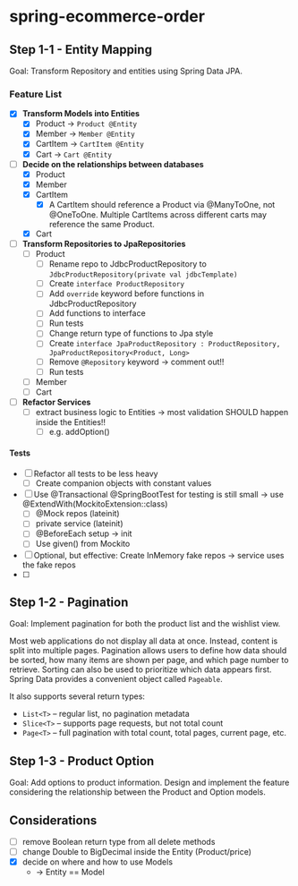 # spring-ecommerce-order

## Step 1-1 - Entity Mapping
Goal: Transform Repository and entities using Spring Data JPA.

### Feature List

- [x] **Transform Models into Entities**
  - [x] Product -> `Product @Entity`
  - [x] Member -> `Member @Entity`
  - [x] CartItem -> `CartItem @Entity`
  - [x] Cart -> `Cart @Entity`
- [ ] **Decide on the relationships between databases**
  - [x] Product
  - [x] Member
  - [x] CartItem
    - [x] A CartItem should reference a Product via @ManyToOne, not @OneToOne. Multiple CartItems across different carts may reference the same Product.
  - [x] Cart
- [ ] **Transform Repositories to JpaRepositories**
  - [ ] Product
    - [ ] Rename repo to JdbcProductRepository to `JdbcProductRepository(private val jdbcTemplate)`
    - [ ] Create `interface ProductRepository`
    - [ ] Add `override` keyword before functions in JdbcProductRepository
    - [ ] Add functions to interface
    - [ ] Run tests
    - [ ] Change return type of functions to Jpa style
    - [ ] Create `interface JpaProductRepository : ProductRepository, JpaProductRepository<Product, Long>`
    - [ ] Remove `@Repository` keyword -> comment out!!
    - [ ] Run tests
  - [ ] Member
  - [ ] Cart

- [ ] **Refactor Services**
  - [ ] extract business logic to Entities -> most validation SHOULD happen inside the Entities!!
    - [ ] e.g. addOption()

#### Tests
- [ ] Refactor all tests to be less heavy
  - [ ] Create companion objects with constant values
- [ ] Use @Transactional @SpringBootTest  for testing  is still small -> use @ExtendWith(MockitoExtension::class)
  - [ ] @Mock repos (lateinit)
  - [ ] private service (lateinit)
  - [ ] @BeforeEach setup -> init
  - [ ] Use given() from Mockito
- [ ] Optional, but effective: Create InMemory fake repos -> service uses the fake repos
- [ ] 


## Step 1-2 - Pagination
Goal: Implement pagination for both the product list and the wishlist view.

Most web applications do not display all data at once. Instead, content is split into multiple pages.
Pagination allows users to define how data should be sorted, how many items are shown per page, and which page number to retrieve.
Sorting can also be used to prioritize which data appears first.
Spring Data provides a convenient object called `Pageable`.

It also supports several return types:

- `List<T>` – regular list, no pagination metadata
- `Slice<T>` – supports page requests, but not total count
- `Page<T>` – full pagination with total count, total pages, current page, etc.

## Step 1-3 - Product Option
Goal: Add options to product information.
Design and implement the feature considering the relationship between the Product and Option models.

## Considerations

- [ ] remove Boolean return type from all delete methods
- [ ] change Double to BigDecimal inside the Entity (Product/price)
- [x] decide on where and how to use Models
  - -> Entity == Model
